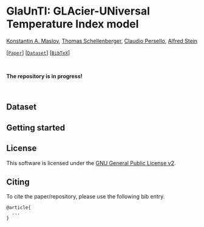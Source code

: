 # GlaUnTI: GLAcier-UNiversal Temperature Index model

[Konstantin A. Maslov](https://people.utwente.nl/k.a.maslov), [Thomas Schellenberger](https://www.mn.uio.no/geo/english/people/aca/geohyd/thosche/), [Claudio Persello](https://people.utwente.nl/c.persello), [Alfred Stein](https://people.utwente.nl/a.stein)

[[`Paper`]()] [[`Dataset`](#dataset)] [[`BibTeX`](#citing)] 

<br/>

**The repository is in progress!**

<br/>

## Dataset

## Getting started

## License

This software is licensed under the [GNU General Public License v2](LICENSE).


## Citing

To cite the paper/repository, please use the following bib entry. 

```
@article{
  ...
}
```
